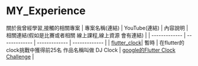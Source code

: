 # MY_Experience
關於我曾經學習,接觸的相關專案
| 專案名稱(連結) | YouTube(連結) | 內容說明 | 相關連結(假如是比賽或者相關 線上課程,線上資源 會有連結) |
| ------------- | ------------- | ------------- | ------------- |
| [flutter_clock](https://github.com/EriaWist/flutter_clock)| 暫時 | 在flutter的clock挑戰中獲得前25名
作品名稱叫做 DJ Clock | [google的Flutter Clock Challenge](https://flutter.dev/clock) |
